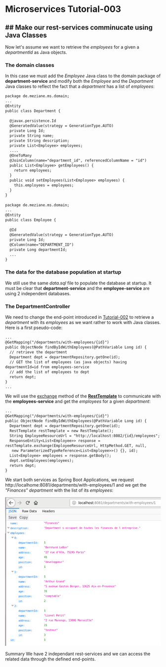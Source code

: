 # Microservices Tutorial-003
## ## Make our rest-services comminucate using Java Classes
Now let's assume we want to retrieve the *employees* for a given a *departmentId* as Java objects.
### The domain classes
In this case we must add the *Employee* Java class to the domain package of **department-service** and modify both the *Employee* and the *Department* Java classes to reflect  the fact that a *department* has a list of *employees*:
```
package de.meziane.ms.domain;
...
@Entity
public class Department {

  @javax.persistence.Id
  @GeneratedValue(strategy = GenerationType.AUTO)
  private Long Id;
  private String name;
  private String description;
  private List<Employee> employees;
  ....
  @OneToMany
  @JoinColumn(name="department_id", referencedColumnName = "id")
  public List<Employee> getEmployees() {
    return employees;
  }
  public void setEmployees(List<Employee> employees) {
    this.employees = employees;
  }
}

package de.meziane.ms.domain;
...
@Entity
public class Employee {

  @Id
  @GeneratedValue(strategy = GenerationType.AUTO)
  private Long Id;
  @Column(name="DEPARTMENT_ID")
  private Long departmentId;
  ...
}
```
### The data for the database population at startup
We still use the same *data.sql* file to populate the database at startup. 
It must be clear that **department-service** and the **employee-service** are using 2 independent databases.
### The DepartmentController
We need to change the end-point introduced in [Tutorial-002](https://github.com/Meziano/tutorial-002) to retrieve a *department* with its *employees* as we want rather to work with Java classes. Here is a first pseudo-code:
```
...
@GetMapping("/departments/with-employees/{id}")
public ObjectNode findByIdWithEmployees(@PathVariable Long id) {
  // retrieve the department
  Department dept = departmentRepository.getOne(id);
  // GET the list of employees (as java objects) having departmentId=id from employees-service  
  // add the list of employees to dept
  return dept;
}
...
```
We will use the [exchange](https://docs.spring.io/spring-framework/docs/current/javadoc-api/org/springframework/web/client/RestTemplate.html#exchange-java.lang.String-org.springframework.http.HttpMethod-org.springframework.http.HttpEntity-org.springframework.core.ParameterizedTypeReference-java.util.Map-) method of the [**RestTemplate**](https://docs.spring.io/spring-framework/docs/current/javadoc-api/org/springframework/web/client/RestTemplate.html) to communicate with the **employees-service** and get the *employees* for a given *department*:   
```
...
@GetMapping("/departments/with-employees/{id}")
public ObjectNode findByIdWithEmployees(@PathVariable Long id) {
  Department dept = departmentRepository.getOne(id);
  RestTemplate restTemplate = new RestTemplate();
  String EmployeeResourceUrl = "http://localhost:8082/{id}/employees";
  ResponseEntity<List<Employee>> response = restTemplate.exchange(EmployeeResourceUrl, HttpMethod.GET, null,
   new ParameterizedTypeReference<List<Employee>>() {}, id);
  List<Employee> employees = response.getBody();	
  dept.setEmployees(employees);
  return dept;
}
```
We start both services as Spring Boot Applications, we request http://localhome:8081/departments/with-employees/1 and we get the *"Finances" department* with the list of its *employees*:

!["IT"-Department with its Employees](images/findEmployeesByDepartmentIdUsingJavaClasses.png?raw=true)

Summary 
We have 2 independant rest-services and we can access the related data through the defined end-points.

<!--stackedit_data:
eyJoaXN0b3J5IjpbMTYzMDY2MjM4NiwxOTE1NTYxNjMsLTE1MD
ExMTU0MTIsLTE4NjEyNTc3NzFdfQ==
-->